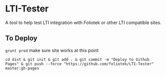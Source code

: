 # LTI-Tester
A tool to help test LTI integration with Foliotek or other LTI compatible sites.

## To Deploy
`grunt prod`
make sure site works at this point
```
cd dist & git init & git add . & git commit -m "Deploy to Github Pages" & git push --force "https://github.com/foliotek/LTI-Tester" master:gh-pages
```